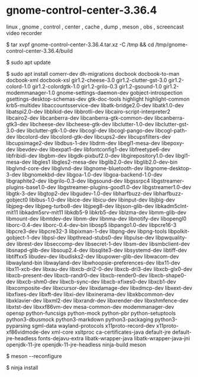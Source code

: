 # gnome-control-center-3.36.4
linux , gnome , control , center , cache , dump , meson , obs , screencast video recorder

$ tar xvpf gnome-control-center-3.36.4.tar.xz -C /tmp && cd /tmp/gnome-control-center-3.36.4/build

$ sudo apt update

$ sudo apt install comerr-dev dh-migrations docbook docbook-to-man docbook-xml docbook-xsl gir1.2-cheese-3.0 gir1.2-clutter-gst-3.0 gir1.2-colord-1.0 gir1.2-colordgtk-1.0 gir1.2-grilo-0.3 gir1.2-gsound-1.0 gir1.2-modemmanager-1.0 gnome-settings-daemon-dev gobject-introspection gsettings-desktop-schemas-dev gtk-doc-tools highlight highlight-common krb5-multidev libaccountsservice-dev libatk-bridge2.0-dev libatk1.0-dev libatspi2.0-dev libblkid-dev libbrotli-dev libcairo-script-interpreter2 libcairo2-dev libcanberra-dev libcanberra-gtk-common-dev libcanberra-gtk3-dev libcheese-dev libcheese-gtk-dev libclutter-1.0-dev libclutter-gst-3.0-dev libclutter-gtk-1.0-dev libcogl-dev libcogl-pango-dev libcogl-path-dev libcolord-dev libcolord-gtk-dev libcups2-dev libcupsfilters-dev libcupsimage2-dev libdbus-1-dev libdrm-dev libegl1-mesa-dev libepoxy-dev libevdev-dev libexpat1-dev libfontconfig1-dev libfreetype6-dev libfribidi-dev libgbm-dev libgdk-pixbuf2.0-dev libgirepository1.0-dev libgl1-mesa-dev libgles1 libgles2-mesa-dev libglib2.0-dev libglib2.0-dev-bin libglvnd-core-dev libglvnd-dev libgnome-bluetooth-dev libgnome-desktop-3-dev libgnomekbd-dev libgoa-1.0-dev libgoa-backend-1.0-dev libgraphite2-dev libgrilo-0.3-dev libgsound-dev libgssrpc4 libgstreamer-plugins-base1.0-dev libgstreamer-plugins-good1.0-dev libgstreamer1.0-dev libgtk-3-dev libgtop2-dev libgudev-1.0-dev libharfbuzz-dev libharfbuzz-gobject0 libibus-1.0-dev libice-dev libicu-dev libinput-dev libjbig-dev libjpeg-dev libjpeg-turbo8-dev libjpeg8-dev libjson-glib-dev libkadm5clnt-mit11 libkadm5srv-mit11 libkdb5-9 libkrb5-dev liblzma-dev libmm-glib-dev libmount-dev libmtdev-dev libnm-dev libnma-dev libnotify-dev libopengl0 liborc-0.4-dev liborc-0.4-dev-bin libosp5 libpango1.0-dev libpcre16-3 libpcre3-dev libpcre32-3 libpixman-1-dev libpng-dev libpng-tools libpolkit-gobject-1-dev libpsl-dev libpthread-stubs0-dev libpulse-dev libpwquality-dev librest-dev libseccomp-dev libsecret-1-dev libsm-dev libsmbclient-dev libsnapd-glib-dev libsoup2.4-dev libsqlite3-dev libsystemd-dev libtiff-dev libtiffxx5 libudev-dev libudisks2-dev libupower-glib-dev libwacom-dev libwayland-bin libwayland-dev libwhoopsie-preferences-dev libx11-dev libx11-xcb-dev libxau-dev libxcb-dri2-0-dev libxcb-dri3-dev libxcb-glx0-dev libxcb-present-dev libxcb-randr0-dev libxcb-render0-dev libxcb-shape0-dev libxcb-shm0-dev libxcb-sync-dev libxcb-xfixes0-dev libxcb1-dev libxcomposite-dev libxcursor-dev libxdamage-dev libxdmcp-dev libxext-dev libxfixes-dev libxft-dev libxi-dev libxinerama-dev libxkbcommon-dev libxklavier-dev libxml2-dev libxrandr-dev libxrender-dev libxshmfence-dev libxtst-dev libxxf86vm-dev mesa-common-dev modemmanager-dev opensp python-funcsigs python-mock python-pbr python-setuptools python3-dbusmock python3-markdown python3-packaging python3-pyparsing sgml-data wayland-protocols x11proto-record-dev x11proto-xf86vidmode-dev xml-core xsltproc ca-certificates-java default-jre default-jre-headless fonts-dejavu-extra libatk-wrapper-java libatk-wrapper-java-jni openjdk-11-jre openjdk-11-jre-headless ninja-build meson

$ meson --reconfigure

$ ninja install
